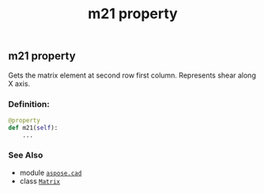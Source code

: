 ﻿---
title: m21 property
second_title: Aspose.CAD for Python via .NET API References
description: 
type: docs
weight: 250
url: /aspose.cad/matrix/m21/
is_root: false
---

## m21 property


Gets the matrix element at second row first column. Represents shear along X axis.
### Definition:
```python
@property
def m21(self):
    ...
```

### See Also
* module [`aspose.cad`](../../)
* class [`Matrix`](/cad/python-net/aspose.cad/matrix)
